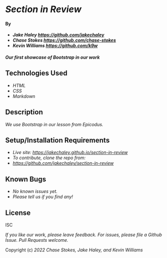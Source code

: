 # _Section in Review_

#### By

- _**Jake Haley <https://github.com/jakechaley>**_
- _**Chase Stokes <https://github.com/chase-stokes>**_
- _**Kevin Williams <https://github.com/k9w>**_

#### _Our first showcase of Bootstrap in our work_

## Technologies Used

- _HTML_
- _CSS_
- _Markdown_

## Description

_We use Bootstrap in our lesson from Epicodus._

## Setup/Installation Requirements

- _Live site: <https://jakechaley.github.io/section-in-review>_
- _To contribute, clone the repo from:_
- _<https://github.com/jakechaley/section-in-review>_

## Known Bugs

- _No known issues yet._
- _Please tell us if you find any!_

## License

ISC

_If you like our work, please leave feedback. For issues, please file a Github Issue. Pull Requests welcome._

Copyright (c) _2022_ _Chase Stokes, Jake Haley, and Kevin Williams_
